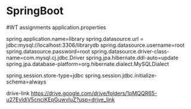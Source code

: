 # SpringBoot
#WT assignments
application.properties

spring.application.name=library
spring.datasource.url = jdbc:mysql://localhost:3306/librarydb
spring.datasource.username=root
spring.datasource.password=root
spring.datasource.driver-class-name=com.mysql.cj.jdbc.Driver
spring.jpa.hibernate.ddl-auto=update
spring.jpa.database-platform=org.hibernate.dialect.MySQLDialect

spring.session.store-type=jdbc
spring.session.jdbc.initialize-schema=always

drive-link
https://drive.google.com/drive/folders/1pMQQR65-u27EyldiV5cnciKEpGuwvIuZ?usp=drive_link
